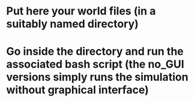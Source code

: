 # Put here your world files (in a suitably named directory)
# Go inside the directory and run the associated bash script (the no_GUI versions simply runs the simulation without graphical interface)
